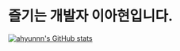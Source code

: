 # 즐기는 개발자 이아현입니다.

[![ahyunnn's GitHub stats](https://github-readme-stats.vercel.app/api?username=ahyunnn)](https://github.com/anuraghazra/github-readme-stats)
